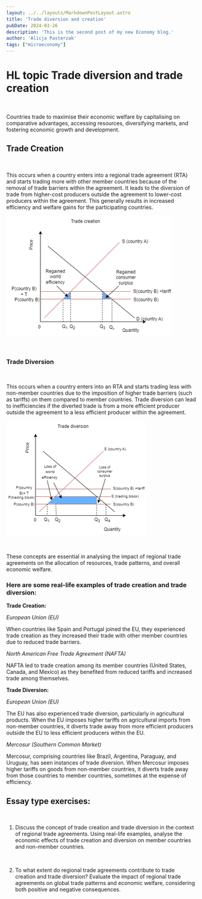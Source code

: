 ```yaml
---
layout: ../../layouts/MarkdownPostLayout.astro
title: 'Trade diversion and creation'
pubDate: 2024-03-26
description: 'This is the second post of my new Economy blog.'
author: 'Alicja Pasterzak'
tags: ["microeconomy"]
---
```

# HL topic Trade diversion and trade creation
<br>

Countries trade to maximise their economic welfare by capitalising on comparative advantages, accessing resources, diversifying markets, and fostering economic growth and development.
<br>

## Trade Creation
<br>

This occurs when a country enters into a regional trade agreement (RTA) and starts trading more with other member countries because of the removal of trade barriers within the agreement. It leads to the diversion of trade from higher-cost producers outside the agreement to lower-cost producers within the agreement. This generally results in increased efficiency and welfare gains for the participating countries.
<br>

<div class='flex justify-center'>

![](../../images/tradecreation.png)
</div>
<br>

### Trade Diversion
<br>

This occurs when a country enters into an RTA and starts trading less with non-member countries due to the imposition of higher trade barriers (such as tariffs) on them compared to member countries. Trade diversion can lead to inefficiencies if the diverted trade is from a more efficient producer outside the agreement to a less efficient producer within the agreement.
<br>

<div class='flex justify-center'>

![](../../images/tradediversion.jpg)
</div>
<br>

These concepts are essential in analysing the impact of regional trade agreements on the allocation of resources, trade patterns, and overall economic welfare.
<br>

### Here are some real-life examples of trade creation and trade diversion:


**Trade Creation:**
<br>

*European Union (EU)*
<br>

When countries like Spain and Portugal joined the EU, they experienced trade creation as they increased their trade with other member countries due to reduced trade barriers.
<br>

*North American Free Trade Agreement (NAFTA)*
<br>

NAFTA led to trade creation among its member countries (United States, Canada, and Mexico) as they benefited from reduced tariffs and increased trade among themselves.

**Trade Diversion:**
<br>

*European Union (EU)*
<br>

The EU has also experienced trade diversion, particularly in agricultural products. When the EU imposes higher tariffs on agricultural imports from non-member countries, it diverts trade away from more efficient producers outside the EU to less efficient producers within the EU.
<br>

*Mercosur (Southern Common Market)*
<br>

Mercosur, comprising countries like Brazil, Argentina, Paraguay, and Uruguay, has seen instances of trade diversion. When Mercosur imposes higher tariffs on goods from non-member countries, it diverts trade away from those countries to member countries, sometimes at the expense of efficiency.
<br>

## Essay type exercises: 
<br>

1. Discuss the concept of trade creation and trade diversion in the context of regional trade agreements. Using real-life examples, analyse the economic effects of trade creation and diversion on member countries and non-member countries.
<br>

2. To what extent do regional trade agreements contribute to trade creation and trade diversion? Evaluate the impact of regional trade agreements on global trade patterns and economic welfare, considering both positive and negative consequences.

